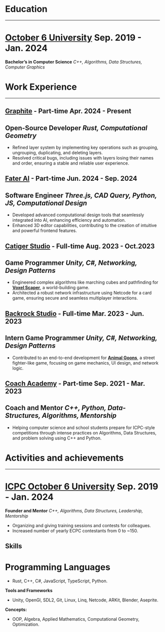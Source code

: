 

# Education

---

# 

# [**October 6 University**](https://o6u.edu.eg/default.aspx?id=70) 	Sep. 2019 \- Jan. 2024

**Bachelor’s in Computer Science**	*C++, Algorithms, Data Structures, Computer Graphics*

# Work Experience

---

## [**Graphite**](https://graphite.rs/) \- Part-time	 Apr. 2024 \- Present

## **Open-Source Developer**	*Rust, Computational Geometry*

* Refined layer system by implementing key operations such as grouping, ungrouping, duplicating, and deleting layers.  
* Resolved critical bugs, including issues with layers losing their names and order, ensuring a stable and reliable user experience.


## [**Fater AI**](https://app.fater.ai/) \- Part-time	 Jun. 2024 \- Sep. 2024

## **Software Engineer** 	*Three.js, CAD Query, Python, JS, Computational Design*

* Developed advanced computational design tools that seamlessly integrated into AI, enhancing efficiency and automation.  
* Enhanced 3D editor capabilities, contributing to the creation of intuitive and powerful frontend features.

## [**Catiger Studio**](https://www.catigerstudio.com/) \- Full-time	 Aug. 2023 \- Oct.2023

## **Game Programmer**	*Unity, C\#, Networking, Design Patterns*

* Engineered complex algorithms like marching cubes and pathfinding for [**Voxel Scaper**](https://store.steampowered.com/app/2633690/VoxelScaper/), a world-building game.  
* Architected a robust network infrastructure using Netcode for a card game, ensuring secure and seamless multiplayer interactions.

## [**Backrock Studio**](https://www.backrock.co/) \- Full-time	 Mar. 2023 \- Jun. 2023

## **Intern Game Programmer**	*Unity, C\#, Networking, Design Patterns*

* Contributed to an end-to-end development for [**Animal Goons**](https://play.google.com/store/apps/details?id=com.backrock.animalgoons&hl=en), a street fighter-like game, focusing on game mechanics, UI design, and network logic.

## [**Coach Academy**](https://www.coach-academy.net/) \- Part-time	 Sep. 2021 \- Mar. 2023

## **Coach and Mentor**	*C++, Python, Data-Structures, Algorithms, Mentorship*

* Helping computer science and school students prepare for ICPC-style competitions through intense practices on Algorithms, Data Structures, and problem solving using C++ and Python.

# Activities and achievements

---

# 

# [**ICPC October 6 University**](https://www.facebook.com/ICPCO6U)	Sep. 2019 \- Jan. 2024

**Founder and Mentor**	*C++, Algorithms, Data Structures, Leadership, Mentorship*

* Organizing and giving training sessions and contests for colleagues.  
* Increased number of yearly ECPC contestants from 0 to \~150.

Skills  
---

# 

# **Programming Languages**

* Rust, C++, C\#, JavaScript, TypeScript, Python.

**Tools and Frameworks**

* Unity, OpenGl, SDL2, Git, Linux, Linq, Netcode, ARKit, Blender, Aseprite.

**Concepts:**

* OOP, Algebra, Applied Mathematics, Computational Geometry, Optimization.
